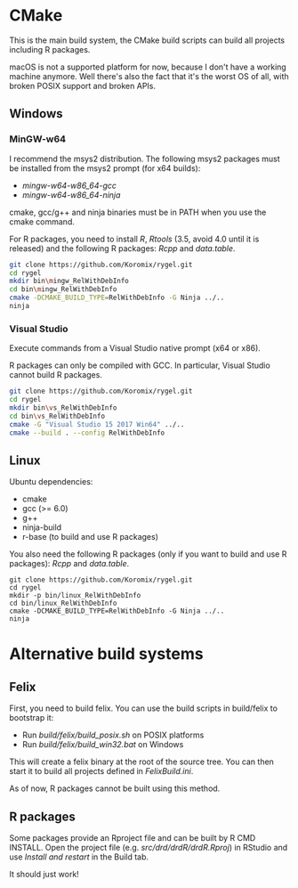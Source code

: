 # CMake

This is the main build system, the CMake build scripts can build all projects including
R packages.

macOS is not a supported platform for now, because I don't have a working machine
anymore. Well there's also the fact that it's the worst OS of all, with broken POSIX
support and broken APIs.

## Windows

### MinGW-w64

I recommend the msys2 distribution. The following msys2 packages must be installed
from the msys2 prompt (for x64 builds):

* *mingw-w64-w86_64-gcc*
* *mingw-w64-w86_64-ninja*

cmake, gcc/g++ and ninja binaries must be in PATH when you use the cmake command.

For R packages, you need to install *R*, *Rtools* (3.5, avoid 4.0 until it is released)
and the following R packages: *Rcpp* and *data.table*.

```bash
git clone https://github.com/Koromix/rygel.git
cd rygel
mkdir bin\mingw_RelWithDebInfo
cd bin\mingw_RelWithDebInfo
cmake -DCMAKE_BUILD_TYPE=RelWithDebInfo -G Ninja ../..
ninja
```

### Visual Studio

Execute commands from a Visual Studio native prompt (x64 or x86).

R packages can only be compiled with GCC. In particular, Visual Studio cannot
build R packages.

```bash
git clone https://github.com/Koromix/rygel.git
cd rygel
mkdir bin\vs_RelWithDebInfo
cd bin\vs_RelWithDebInfo
cmake -G "Visual Studio 15 2017 Win64" ../..
cmake --build . --config RelWithDebInfo
```

## Linux

Ubuntu dependencies:

* cmake
* gcc (>= 6.0)
* g++
* ninja-build
* r-base (to build and use R packages)

You also need the following R packages (only if you want to build and use R packages):
*Rcpp* and *data.table*.

```batch
git clone https://github.com/Koromix/rygel.git
cd rygel
mkdir -p bin/linux_RelWithDebInfo
cd bin/linux_RelWithDebInfo
cmake -DCMAKE_BUILD_TYPE=RelWithDebInfo -G Ninja ../..
ninja
```

# Alternative build systems

## Felix

First, you need to build felix. You can use the build scripts in build/felix
to bootstrap it:

* Run _build/felix/build_posix.sh_ on POSIX platforms
* Run _build/felix/build_win32.bat_ on Windows

This will create a felix binary at the root of the source tree. You can then start
it to build all projects defined in *FelixBuild.ini*.

As of now, R packages cannot be built using this method.

## R packages

Some packages provide an Rproject file and can be built by R CMD INSTALL. Open the
project file (e.g. *src/drd/drdR/drdR.Rproj*) in RStudio and use *Install and restart* in the
Build tab.

It should just work!
